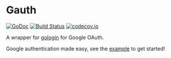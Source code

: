 # Gauth
[![GoDoc](https://godoc.org/gopkg.in/klaidliadon/gauth.v1?status.svg)](https://godoc.org/gopkg.in/klaidliadon/gauth.v1)
[![Build Status](https://travis-ci.org/klaidliadon/gauth.svg)](https://travis-ci.org/klaidliadon/gauth)
[![codecov.io](http://codecov.io/github/klaidliadon/gauth/coverage.svg?branch=master)](http://codecov.io/github/klaidliadon/gauth?branch=master)

A wrapper for [gologin](https://github.com/dghubble/gologin) for Google OAuth.

Google authentication made easy, see the [example](https://github.com/klaidliadon/gauth/blob/master/example/main.go) to get started!

